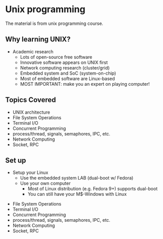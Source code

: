 # Unix programming
 The material is from unix programming course.

## Why learning UNIX?
 + Academic research
    + Lots of open-source free software
    + Innovative software appears on UNIX first
    + Network computing research (cluster/grid)
    + Embedded system and SoC (system-on-chip)
    + Most of embedded software are Linux-based
    + MOST IMPORTANT: make you an expert on playing computer!



## Topics Covered

+ UNIX architecture
+ File System Operations
+ Terminal I/O
+ Concurrent Programming
+ process/thread, signals, semaphores, IPC, etc.
+ Network Computing
+ Socket, RPC

## Set up

- Setup your Linux
	- Use the embedded system LAB (dual-boot w/ Fedora)
	- Use your own computer
		- Most of Linux distribution (e.g. Fedora 9+) supports dual-boot
		- You can still have your M$-Windows with Linux

+ File System Operations
+ Terminal I/O
+ Concurrent Programming
+ process/thread, signals, semaphores, IPC, etc.
+ Network Computing
+ Socket, RPC

